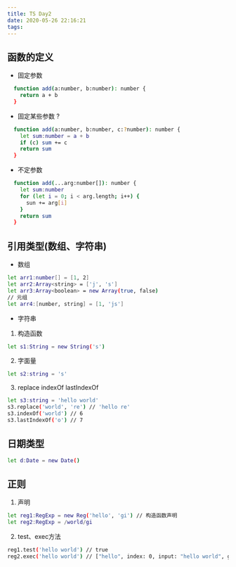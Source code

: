 ```yaml
---
title: TS Day2
date: 2020-05-26 22:16:21
tags:
---
```


## 函数的定义
- 固定参数
``` bash
  function add(a:number, b:number): number {
    return a + b
  }
```
<!-- more -->
- 固定某些参数 ?
``` bash
  function add(a:number, b:number, c:?number): number {
    let sum:number = a + b
    if (c) sum += c
    return sum
  }
```
- 不定参数
``` bash
  function add(...arg:number[]): number {
    let sum:number
    for (let i = 0; i < arg.length; i++) {
      sun += arg[i]
    }
    return sum
  }
```

## 引用类型(数组、字符串)
- 数组
``` bash
let arr1:number[] = [1, 2]
let arr2:Array<string> = ['j', 's']
let arr3:Array<boolean> = new Array(true, false)
// 元组
let arr4:[number, string] = [1, 'js']
```

- 字符串
1. 构造函数
``` bash
let s1:String = new String('s')
```
2. 字面量
``` bash
let s2:string = 's'
```
3. replace indexOf lastIndexOf
``` bash
let s3:string = 'hello world'
s3.replace('world', 're') // 'hello re'
s3.indexOf('world') // 6
s3.lastIndexOf('o') // 7
```

## 日期类型

``` bash
let d:Date = new Date()
```

## 正则
1. 声明
``` bash
let reg1:RegExp = new Reg('hello', 'gi') // 构造函数声明
let reg2:RegExp = /world/gi
```
2. test、exec方法
``` bash
reg1.test('hello world') // true
reg2.exec('hello world') // ["hello", index: 0, input: "hello world", groups: undefined]
```
